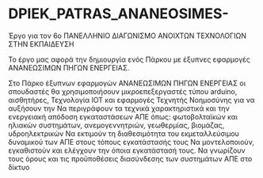 # DPIEK_PATRAS_ANANEOSIMES-

Έργο για τον 6ο ΠΑΝΕΛΛΗΝΙΟ ΔΙΑΓΩΝΙΣΜΟ ΑΝΟΙΧΤΩΝ ΤΕΧΝΟΛΟΓΙΩΝ ΣΤΗΝ ΕΚΠΑΙΔΕΥΣΗ

To έργο μας αφορά την δημιουργία ενός  Πάρκου με έξυπνες εφαρμογές ΑΝΑΝΕΩΣΙΜΩΝ ΠΗΓΩΝ ΕΝΕΡΓΕΙΑΣ.

Στο Πάρκο έξυπνων εφαρμογών ΑΝΑΝΕΩΣΙΜΩΝ ΠΗΓΩΝ ΕΝΕΡΓΕΙΑΣ οι σπουδαστές θα χρησιμοποιήσουν μικροεπεξεργαστές τύπου 
arduino, αισθητήρες, Τεχνολογία ΙΟΤ και εφαρμογές Τεχνητής Νοημοσύνης για να αυξήσουν την 
Να περιγράφουν τα τεχνικά χαρακτηριστικά και την ενεργειακή απόδοση εγκαταστάσεων ΑΠΕ
 όπως: φωτοβολταϊκών και ηλιακών συστημάτων, ανεμογεννητριών, γεωθερμίας,
 βιομάζας, υδροηλεκτρικών
Να εκτιμούν τη διαθεσιμότητα του εκμεταλλεύσιμου δυναμικού των ΑΠΕ στους τόπους εγκατάστασής τους
Να μοντελοποιούν, εγκαθιστούν και ελέγχουν την όποια εγκατάστασή τους.
Να γνωρίζουν τους όρους και τις προϋποθέσεις διασύνδεσης των συστημάτων ΑΠΕ στο δίκτυο

